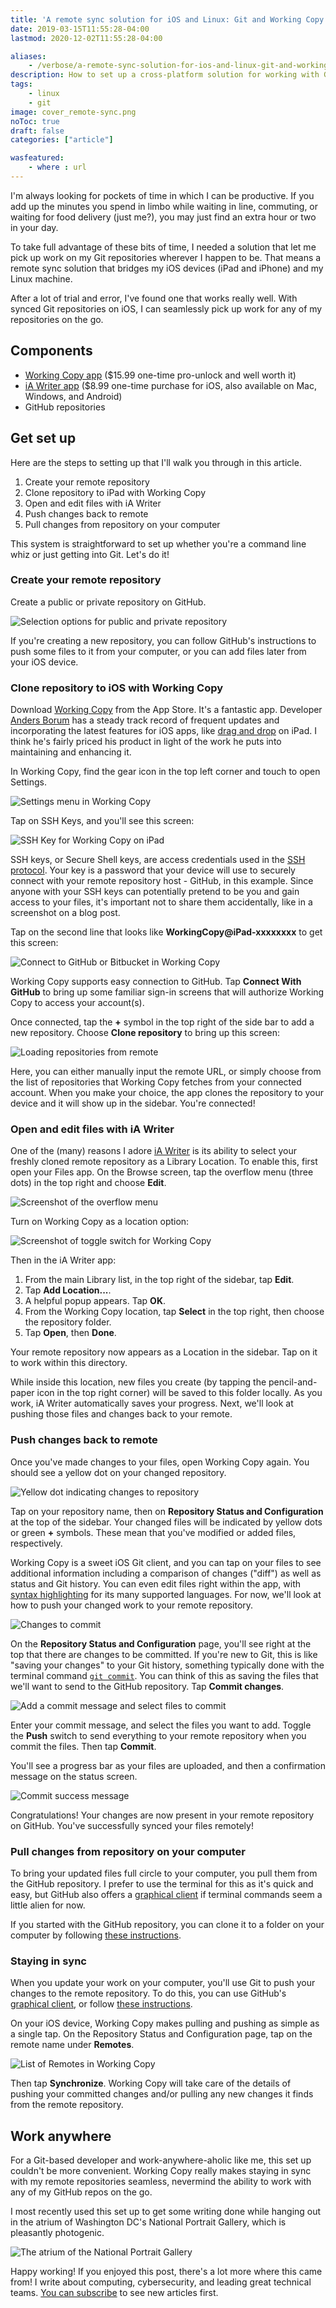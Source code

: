 ```yaml
---
title: 'A remote sync solution for iOS and Linux: Git and Working Copy'
date: 2019-03-15T11:55:28-04:00
lastmod: 2020-12-02T11:55:28-04:00

aliases:
    - /verbose/a-remote-sync-solution-for-ios-and-linux-git-and-working-copy/
description: How to set up a cross-platform solution for working with Git on iOS.
tags:
    - linux
    - git
image: cover_remote-sync.png
noToc: true
draft: false
categories: ["article"]

wasfeatured:
    - where : url
---
```


I'm always looking for pockets of time in which I can be productive. If you add up the minutes you spend in limbo while waiting in line, commuting, or waiting for food delivery (just me?), you may just find an extra hour or two in your day.

To take full advantage of these bits of time, I needed a solution that let me pick up work on my Git repositories wherever I happen to be. That means a remote sync solution that bridges my iOS devices (iPad and iPhone) and my Linux machine.

After a lot of trial and error, I've found one that works really well. With synced Git repositories on iOS, I can seamlessly pick up work for any of my repositories on the go.

## Components

* [Working Copy app](https://workingcopy.app) ($15.99 one-time pro-unlock and well worth it)
* [iA Writer app](https://ia.net/writer) ($8.99 one-time purchase for iOS, also available on Mac, Windows, and Android)
* GitHub repositories

## Get set up

Here are the steps to setting up that I'll walk you through in this article.

1. Create your remote repository
2. Clone repository to iPad with Working Copy
3. Open and edit files with iA Writer
4. Push changes back to remote
5. Pull changes from repository on your computer

This system is straightforward to set up whether you're a command line whiz or just getting into Git. Let's do it!

### Create your remote repository

Create a public or private repository on GitHub.

![Selection options for public and private repository](github-private-repo.png#screenshot)

If you're creating a new repository, you can follow GitHub's instructions to push some files to it from your computer, or you can add files later from your iOS device.

### Clone repository to iOS with Working Copy

Download [Working Copy](https://workingcopy.app) from the App Store. It's a fantastic app. Developer [Anders Borum](https://twitter.com/palmin) has a steady track record of frequent updates and incorporating the latest features for iOS apps, like [drag and drop](https://workingcopy.app/manual/dragdrop) on iPad. I think he's fairly priced his product in light of the work he puts into maintaining and enhancing it.

In Working Copy, find the gear icon in the top left corner and touch to open Settings.

![Settings menu in Working Copy](workingcopy-settings.png#screenshot)

Tap on SSH Keys, and you'll see this screen:

![SSH Key for Working Copy on iPad](workingcopy-ssh.png#screenshot)

SSH keys, or Secure Shell keys, are access credentials used in the [SSH protocol](https://en.wikipedia.org/wiki/Secure_Shell). Your key is a password that your device will use to securely connect with your remote repository host - GitHub, in this example. Since anyone with your SSH keys can potentially pretend to be you and gain access to your files, it's important not to share them accidentally, like in a screenshot on a blog post.

Tap on the second line that looks like **WorkingCopy@iPad-xxxxxxxx** to get this screen:

![Connect to GitHub or Bitbucket in Working Copy](workingcopy-ssh-connect.png#screenshot)

Working Copy supports easy connection to GitHub. Tap **Connect With GitHub** to bring up some familiar sign-in screens that will authorize Working Copy to access your account(s).

Once connected, tap the **+** symbol in the top right of the side bar to add a new repository. Choose **Clone repository** to bring up this screen:

![Loading repositories from remote](workingcopy-read-repos.png#screenshot)

Here, you can either manually input the remote URL, or simply choose from the list of repositories that Working Copy fetches from your connected account. When you make your choice, the app clones the repository to your device and it will show up in the sidebar. You're connected!

### Open and edit files with iA Writer

One of the (many) reasons I adore [iA Writer](https://ia.net/writer) is its ability to select your freshly cloned remote repository as a Library Location. To enable this, first open your Files app. On the Browse screen, tap the overflow menu (three dots) in the top right and choose **Edit**.

![Screenshot of the overflow menu](files-location.jpg)

Turn on Working Copy as a location option:

![Screenshot of toggle switch for Working Copy](files-location2.png)

Then in the iA Writer app:

1. From the main Library list, in the top right of the sidebar, tap **Edit**.
1. Tap **Add Location...**.
1. A helpful popup appears. Tap **OK**.
1. From the Working Copy location, tap **Select** in the top right, then choose the repository folder.
1. Tap **Open**, then **Done**.

Your remote repository now appears as a Location in the sidebar. Tap on it to work within this directory.

While inside this location, new files you create (by tapping the pencil-and-paper icon in the top right corner) will be saved to this folder locally. As you work, iA Writer automatically saves your progress. Next, we'll look at pushing those files and changes back to your remote.

### Push changes back to remote

Once you've made changes to your files, open Working Copy again. You should see a yellow dot on your changed repository.

![Yellow dot indicating changes to repository](workingcopy-changed-repo.png#screenshot)

Tap on your repository name, then on **Repository Status and Configuration** at the top of the sidebar. Your changed files will be indicated by yellow dots or green **+** symbols. These mean that you've modified or added files, respectively.

Working Copy is a sweet iOS Git client, and you can tap on your files to see additional information including a comparison of changes ("diff") as well as status and Git history. You can even edit files right within the app, with [syntax highlighting](https://workingcopyapp.com/manual/edit) for its many supported languages. For now, we'll look at how to push your changed work to your remote repository.

![Changes to commit](workingcopy-changes-to-commit.png#screenshot)

On the **Repository Status and Configuration** page, you'll see right at the top that there are changes to be committed. If you're new to Git, this is like "saving your changes" to your Git history, something typically done with the terminal command [`git commit`](https://git-scm.com/docs/git-commit). You can think of this as saving the files that we'll want to send to the GitHub repository. Tap **Commit changes**.

![Add a commit message and select files to commit](workingcopy-commit-changes.png#screenshot)

Enter your commit message, and select the files you want to add. Toggle the **Push** switch to send everything to your remote repository when you commit the files. Then tap **Commit**.

You'll see a progress bar as your files are uploaded, and then a confirmation message on the status screen.

![Commit success message](workingcopy-commit-success.png#screenshot)

Congratulations! Your changes are now present in your remote repository on GitHub. You've successfully synced your files remotely!

### Pull changes from repository on your computer

To bring your updated files full circle to your computer, you pull them from the GitHub repository. I prefer to use the terminal for this as it's quick and easy, but GitHub also offers a [graphical client](https://docs.github.com/en/desktop/installing-and-configuring-github-desktop/overview/getting-started-with-github-desktop) if terminal commands seem a little alien for now.

If you started with the GitHub repository, you can clone it to a folder on your computer by following [these instructions](https://docs.github.com/en/repositories/creating-and-managing-repositories/cloning-a-repository).

### Staying in sync

When you update your work on your computer, you'll use Git to push your changes to the remote repository. To do this, you can use GitHub's [graphical client](https://docs.github.com/en/desktop/installing-and-configuring-github-desktop/overview/getting-started-with-github-desktop), or follow [these instructions](https://docs.github.com/en/get-started/importing-your-projects-to-github/importing-source-code-to-github/adding-an-existing-project-to-github-using-the-command-line).

On your iOS device, Working Copy makes pulling and pushing as simple as a single tap. On the Repository Status and Configuration page, tap on the remote name under **Remotes**.

![List of Remotes in Working Copy](workingcopy-git-remote.png#screenshot)

Then tap **Synchronize**. Working Copy will take care of the details of pushing your committed changes and/or pulling any new changes it finds from the remote repository.

## Work anywhere

For a Git-based developer and work-anywhere-aholic like me, this set up couldn't be more convenient. Working Copy really makes staying in sync with my remote repositories seamless, nevermind the ability to work with any of my GitHub repos on the go.

I most recently used this set up to get some writing done while hanging out in the atrium of Washington DC's National Portrait Gallery, which is pleasantly photogenic.

![The atrium of the National Portrait Gallery](washington-portrait-gallery.jpg)

Happy working! If you enjoyed this post, there's a lot more where this came from! I write about computing, cybersecurity, and leading great technical teams. [You can subscribe](/) to see new articles first.
